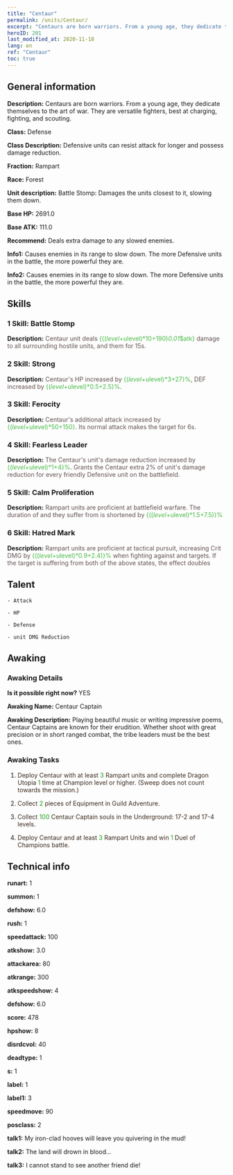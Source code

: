 ```yaml
---
title: "Centaur"
permalink: /units/Centaur/
excerpt: "Centaurs are born warriors. From a young age, they dedicate themselves to the art of war. They are versatile fighters, best at charging, fighting, and scouting."
heroID: 201
last_modified_at: 2020-11-18
lang: en
ref: "Centaur"
toc: true
---
```

## General information
 **Description:** Centaurs are born warriors. From a young age, they dedicate themselves to the art of war. They are versatile fighters, best at charging, fighting, and scouting.

 **Class:** Defense

 **Class Description:** Defensive units can resist attack for longer and possess damage reduction.

 **Fraction:** Rampart

 **Race:** Forest

 **Unit description:** Battle Stomp: Damages the units closest to it, slowing them down.

 **Base HP:** 2691.0

 **Base ATK:** 111.0

 **Recommend:** Deals extra damage to any slowed enemies.

 **Info1:** Causes enemies in its range to slow down. The more Defensive units in the battle, the more powerful they are.

 **Info2:** Causes enemies in its range to slow down. The more Defensive units in the battle, the more powerful they are.

## Skills
### 1 Skill: Battle Stomp
 **Description:** <span style="color: #645252">Centaur unit deals <span style="color: black"><span style="color: #48b946">{(($level+$ulevel)*10+190)*0.01*$atk}<span style="color: black"><span style="color: #645252"> damage to all surrounding hostile units, and <span style="color: black"><span style="color: #48b946"><slows><span style="color: black"><span style="color: #645252"> them for 15s.<span style="color: black">

### 2 Skill: Strong
 **Description:** <span style="color: #645252">Centaur's HP increased by <span style="color: black"><span style="color: #48b946">{($level+$ulevel)*3+27}%<span style="color: black"><span style="color: #645252">, DEF increased by <span style="color: black"><span style="color: #48b946">{($level+$ulevel)*0.5+2.5}%<span style="color: black"><span style="color: #645252">.<span style="color: black">

### 3 Skill: Ferocity
 **Description:** <span style="color: #645252">Centaur's additional attack increased by <span style="color: black"><span style="color: #48b946">{($level+$ulevel)*50+150}<span style="color: black"><span style="color: #645252">. Its normal attack makes the target <span style="color: black"><span style="color: #48b946"><bleed><span style="color: black"><span style="color: #645252"> for 6s.<span style="color: black">

### 4 Skill: Fearless Leader
 **Description:** <span style="color: #645252">The Centaur's unit's damage reduction increased by <span style="color: black"><span style="color: #48b946">{($level+$ulevel)*1+4}%<span style="color: black"><span style="color: #645252">. Grants the Centaur extra 2% of unit's damage reduction for every friendly Defensive unit on the battlefield.<span style="color: black">

### 5 Skill: Calm Proliferation
 **Description:** <span style="color: #645252">Rampart units are proficient at battlefield warfare. The duration of <stun> and <petrification> they suffer from is shortened by <span style="color: black"><span style="color: #48b946">{(($level+$ulevel)*1.5+7.5)}%<span style="color: black"><span style="color: #645252"><span style="color: black">

### 6 Skill: Hatred Mark
 **Description:** <span style="color: #645252">Rampart units are proficient at tactical pursuit, increasing Crit DMG by <span style="color: black"><span style="color: #48b946">{(($level+$ulevel)*0.9+2.4)}%<span style="color: black"><span style="color: #645252"> when fighting against <Slow> and <Bleeding> targets. If the target is suffering from both of the above states, the effect doubles<span style="color: black">

## Talent

    - Attack

    - HP

    - Defense

    - unit DMG Reduction

## Awaking
### Awaking Details
 **Is it possible right now?** YES

 **Awaking Name:** Centaur Captain

 **Awaking Description:** Playing beautiful music or writing impressive poems, Centaur Captains are known for their erudition. Whether shoot with great precision or in short ranged combat, the tribe leaders must be the best ones.

### Awaking Tasks
 1. <span style="color: #3c2a1e">Deploy Centaur with at least <span style="color: black"><span style="color: #1ca216">3<span style="color: black"><span style="color: #3c2a1e"> Rampart units and complete Dragon Utopia <span style="color: black"><span style="color: #1ca216">1<span style="color: black"><span style="color: #3c2a1e"> time at Champion level or higher. (Sweep does not count towards the mission.)<span style="color: black">

 2. <span style="color: #3c2a1e">Collect <span style="color: black"><span style="color: #1ca216">2<span style="color: black"><span style="color: #3c2a1e"> pieces of Equipment in Guild Adventure.<span style="color: black">

 3. <span style="color: #3c2a1e">Collect <span style="color: black"><span style="color: #1ca216">100<span style="color: black"><span style="color: #3c2a1e"> Centaur Captain souls in the Underground: 17-2 and 17-4 levels.<span style="color: black">

 4. <span style="color: #3c2a1e">Deploy Centaur and at least <span style="color: black"><span style="color: #1ca216">3<span style="color: black"><span style="color: #3c2a1e"> Rampart Units and win <span style="color: black"><span style="color: #1ca216">1<span style="color: black"><span style="color: #3c2a1e"> Duel of Champions battle.<span style="color: black">

## Technical info
 **runart:** 1

 **summon:** 1

 **defshow:** 6.0

 **rush:** 1

 **speedattack:** 100

 **atkshow:** 3.0

 **attackarea:** 80

 **atkrange:** 300

 **atkspeedshow:** 4

 **defshow:** 6.0

 **score:** 478

 **hpshow:** 8

 **disrdcvol:** 40

 **deadtype:** 1

 **s:** 1

 **label:** 1

 **label1:** 3

 **speedmove:** 90

 **posclass:** 2

 **talk1:** My iron-clad hooves will leave you quivering in the mud!

 **talk2:** The land will drown in blood...

 **talk3:** I cannot stand to see another friend die!


